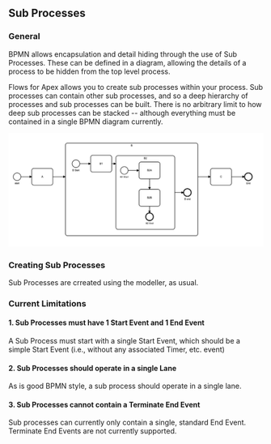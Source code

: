 ## Sub Processes

### General

BPMN allows encapsulation and detail hiding through the use of Sub Processes.  These can be defined in a diagram, allowing the details of a process to be hidden from the top level process.

Flows for Apex allows you to create sub processes within your process.  Sub processes can contain other sub processes, and so a deep hierarchy of processes and sub processes can be built.  There is no arbitrary limit to how deep sub processes can be stacked -- although everything must be contained in a single BPMN diagram currently.

![Nested Sub Processes](images/nestedSubProcesses.png "Nested Sub Processes")

### Creating Sub Processes

Sub Processes are crreated using the modeller, as usual.

### Current Limitations

#### 1. Sub Processes must have 1 Start Event and 1 End Event

A Sub Process must start with a single Start Event, which should be a simple Start Event (i.e., without any associated Timer, etc. event)

#### 2. Sub Processes should operate in a single Lane

As is good BPMN style, a sub process should operate in a single lane.

#### 3. Sub Processes cannot contain a Terminate End Event

Sub processes can currently only contain a single, standard End Event.  Terminate End Events are not currently supported.
